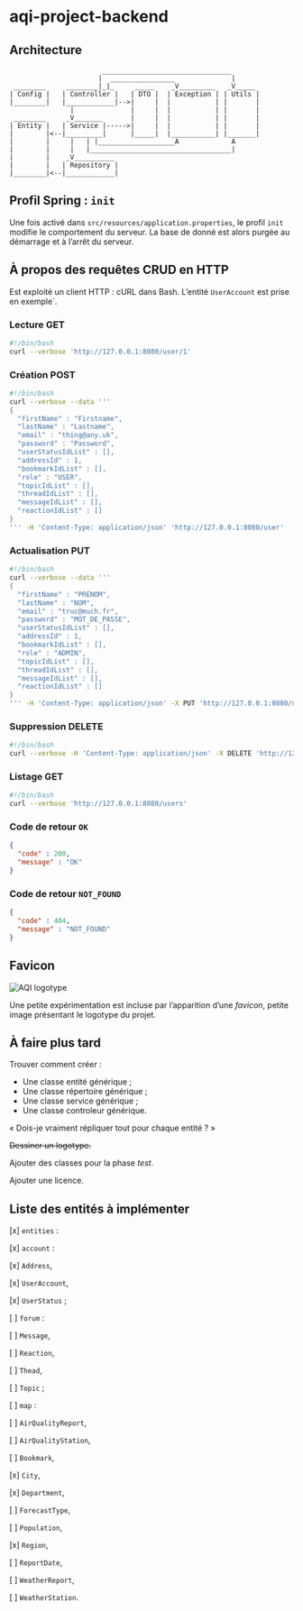 # aqi-project-backend

## Architecture

```
                       ________________________________
                      |  ________________              |
 ________     ________|_|_     _____    _V_________   _V_____ 
| Config |   | Controller |   | DTO |  | Exception | | Utils |
|________|   |____________|-->|     |  |           | |       |
               |              |     |  |           | |       |
 ________     _V_______       |     |  |           | |       |
| Entity |   | Service |----->|     |  |           | |       |
|        |<--|_________|      |_____|  |___________| |_______|
|        |     |   | |___________________A             A
|        |     |   |___________________________________|
|        |    _V__________
|        |   | Repository |
|________|<--|____________|
```

## Profil Spring : `init`

Une fois activé dans `src/resources/application.properties`, le profil `init`
modifie le comportement du serveur.
La base de donné est alors purgée au démarrage et à l’arrêt du serveur.

## À propos des requêtes CRUD en HTTP

Est exploité un client HTTP : cURL dans Bash.
L’entité `UserAccount` est prise en exemple`.

### Lecture GET

```bash
#!/bin/bash
curl --verbose 'http://127.0.0.1:8080/user/1'
```

### Création POST

```bash
#!/bin/bash
curl --verbose --data '''
{
  "firstName" : "Firstname",
  "lastName" : "Lastname",
  "email" : "thing@any.uk",
  "password" : "Password",
  "userStatusIdList" : [],
  "addressId" : 1,
  "bookmarkIdList" : [],
  "role" : "USER",
  "topicIdList" : [],
  "threadIdList" : [],
  "messageIdList" : [],
  "reactionIdList" : []
}
''' -H 'Content-Type: application/json' 'http://127.0.0.1:8080/user'
```

### Actualisation PUT

```bash
#!/bin/bash
curl --verbose --data '''
{
  "firstName" : "PRÉNOM",
  "lastName" : "NOM",
  "email" : "truc@much.fr",
  "password" : "MOT_DE_PASSE",
  "userStatusIdList" : [],
  "addressId" : 1,
  "bookmarkIdList" : [],
  "role" : "ADMIN",
  "topicIdList" : [],
  "threadIdList" : [],
  "messageIdList" : [],
  "reactionIdList" : []
}
''' -H 'Content-Type: application/json' -X PUT 'http://127.0.0.1:8080/user/1'
```

### Suppression DELETE

```bash
#!/bin/bash
curl --verbose -H 'Content-Type: application/json' -X DELETE 'http://127.0.0.1:8080/user/1'
```

### Listage GET

```bash
#!/bin/bash
curl --verbose 'http://127.0.0.1:8080/users'
```

### Code de retour `OK`

```json
{
  "code" : 200,
  "message" : "OK"
}
```

### Code de retour `NOT_FOUND`

```json
{
  "code" : 404,
  "message" : "NOT_FOUND"
}
```

## Favicon

![AQI logotype](src/main/resources/static/favicon.ico "favicon.ico")

Une petite expérimentation est incluse par l’apparition d’une *favicon*,
petite image présentant le logotype du projet.

## À faire plus tard

Trouver comment créer :
* Une classe entité générique ;
* Une classe répertoire générique ;
* Une classe service générique ;
* Une classe controleur générique.

« Dois-je vraiment répliquer tout pour chaque entité ? »

~~Dessiner un logotype.~~

Ajouter des classes pour la phase *test*.

Ajouter une licence.

## Liste des entités à implémenter

[x] `entities` :

[x]  `account` :

[x]   `Address`,

[x]   `UserAccount`,

[x]   `UserStatus` ;

[ ]  `forum` :

[ ]   `Message`,

[ ]   `Reaction`,

[ ]   `Thead`,

[ ]   `Topic` ;

[ ]  `map` :

[ ]   `AirQualityReport`,

[ ]   `AirQualityStation`,

[ ]   `Bookmark`,

[x]   `City`,

[x]   `Department`,

[ ]   `ForecastType`,

[ ]   `Population`,

[x]   `Region`,

[ ]   `ReportDate`,

[ ]   `WeatherReport`,

[ ]   `WeatherStation`.
